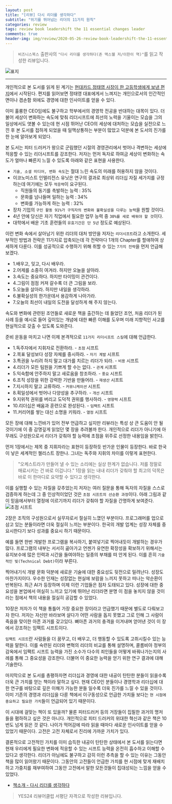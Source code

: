 ```yaml
---  
layout: post  
title: "[리뷰] 다시 리더를 생각하다"  
subtitle: "위기를 뛰어넘는 리더의 11가지 원칙"  
categories: review  
tags: review book leadershift the 11 essential changes leader
comments: true  
header-img: img/review/2020-05-26-review-book-leadershift-the-11-essential-1.png
---  
```

  
> `비즈니스북스` 출판사의 `"다시 리더를 생각하다(존 맥스웰 저/이한이 역)"`를 읽고 작성한 리뷰입니다.  

![표지](https://theorydb.github.io/assets/img/review/2020-05-26-review-book-leadershift-the-11-essential-1.png)  

---
개인적으로 본 도서를 읽게 된 계기는 [현대카드 정태영 사장이 한 고등학생에게 보낸 편지](https://blog.naver.com/businessnewsdaily/221981059923)에서 시작된다. 편지를 읽어보면 정태영 대표에게서 느껴지는 개인으로서의 인간적인 면이나 겸손함 외에도 경영에 대한 인사이트를 얻을 수 있다.

이미 훌륭한 CEO임에도 불구하고 학부에서의 경영학 전공을 반대하는 대목이 있다. 더불어 세상이 변화하는 속도에 맞춰 리더시프트에 최선의 노력을 기울이는 모습을 그의 일상에서도 엿볼 수 있는데 현 시점 뛰어난 CEO의 세상에 대처하는 모습을 실전으로 느낀 후 본 도서를 접하게 되었을 때 일맥상통하는 부분이 많았고 덕분에 본 도서의 진가를 한 눈에 알아보게 되었다.

본 도서는 피터 드러커가 왕으로 군림했던 시절의 경영관리에서 벗어나 격변하는 세상에 적응할 수 있는 리더시프트를 강조한다. 저자는 먼저 독자로 하여금 세상이 변화하는 속도가 얼마나 빠른지 느낄 수 있도록 아래와 같은 표현을 사용한다.

* `기술, 소셜 미디어, 변화 속도`는 절대 느린 속도의 미래를 허용하지 않을 것이다.
* 이코노미스트 인텔리전스 유닛은 연구의 결과로 최상위 리더십 자질 세가지를 규정하는데 여기에는 모두 `적응력`이 요구된다.
  + 직원들의 동기를 촉발하는 능력 : 35%
  + 문화를 넘나들며 일하는 능력 : 34%
  + 변화를 가능하게 하는 능력 : 32%
* 장차 기업의 `구인 활동 91%가 구직자의 변화와 불확실성을 다루는 능력`을 원할 것이다.
* 4년 안에 당신은 자기 직업에서 필요한 업무 능력 중 `30%를 새로 배워야 할 것`이다.
* 대학에서 배운 기초 훈련들의 `유효기간은 단 5년` 정도로 예상된다.

이런 변화 속에서 살아남기 위한 리더의 대처 방안을 저자는 `리더시프트`라고 소개한다. 세부적인 방법과 전략은 11가지로 압축되는데 각 전략마다 1개의 Chapter를 할애하여 상세하게 다룬다. 이를 성공적으로 수행하기 위해 취할 수 있는 `7가지 전략`을 먼저 언급해 보겠다.

* 1.배우고, 잊고, 다시 배우라.
* 2.어제를 소중히 여겨라. 하지만 오늘을 살아라.
* 3.속도는 중요하다. 하지만 타이밍이 관건이다.
* 4.그림이 점점 커져 갈수록 더 큰 그림을 보라.
* 5.오늘을 살아라. 하지만 내일을 생각하라.
* 6.불확실성의 한가운데서 용감하게 나아가라.
* 7.오늘의 최선이 내일의 도전을 달성하게 해 주지 않는다. 

속도와 변화에 관련된 조언들로 새로운 책을 출간하는 데 들었던 조언, 처음 리더가 된 사례 등을 예시로 들어 깊이있는 개념에 대한 빠른 이해를 도우며 미래 지향적인 사고를 현실적으로 갖출 수 있도록 도와준다. 

준비 운동을 마치고 나면 이제 본격적으로 `11가지 리더시프트 스킬`에 대해 언급한다.

* 1.독주자에서 지휘자로 전환하라. - `초점` 시프트
* 2.목표 달성보다 성장 자체를 중시하라. - `자기 계발` 시프트
* 3.특권을 누리려 하지 말고 대가를 치르는 리더가 되라. - `비용` 시프트
* 4.리더가 모든 팀원을 기쁘게 할 수는 없다. - `관계` 시프트
* 5.익숙함에 안주하지 말고 새로움을 창조하라. - `풍요` 시프트
* 6.조직 성장을 위한 강력한 기반을 만들어라. - `재생산` 시프트
* 7.지시하지 말고 교류하라. - `커뮤니케이션` 시프트
* 8.획일성에서 벗어나 다양성을 추구하라. - `개선` 시프트
* 9.지위적 권위를 버리고 도덕적 권위를 행사하라. - `영향력` 시프트
* 10.리더십은 배움과 훈련으로 완성된다. - `임팩트` 시프트 
* 11.커리어를 쌓는 대신 소명을 키워라. - `열정` 시프트

모든 장에 대해 느낀바가 있어 전부 언급하고 싶지만 리뷰라는 특성 상 큰 도움이 안 될 것이기에 이 중 감명깊게 읽었던 몇 장을 추려볼까 한다. 개인적으로 리더가 아니기에 아무래도 구성원으로서 리더가 갖춰야 할 능력에 초점을 위주로 선정한 내용임을 밝힌다.

먼저 1장에서는 제목 중 지휘자라는 표현이 등장하듯 반가운 인물이 등장한다. 바로 한국이 낳은 세계적인 첼리스트 장한나. 그녀는 독주와 지휘의 차이를 이렇게 표현한다.
> "오케스트라가 만들어 낼 수 있는 소리에는 실상 한계가 없습니다. 저를 정말로 매료시키는 건 바로 이겁니다."
1장을 읽는 내내 리더가 갖춰야 할 최고의 덕목은 바로 이 한마디로 요약할 수 있다고 생각한다. 

이를 실행할 수 있는 자질을 갖추었는지 저자는 여러 질문을 통해 독자의 자질을 스스로 검증하게 하는데 그 중 인상적이었던 것은 `초점 시프트의 선순환 과정`이다. 아래 그림과 같이 믿음에서부터 열정에 이르기까지 리더가 갖춰야 할 자질을 간명하게 보여준다.
![초점 시프트](https://theorydb.github.io/assets/img/review/2020-05-26-review-book-leadershift-the-11-essential-2.png)  

2장은 조직의 구성원으로서 실무자로서 절실히 느꼈던 부분이다. 프로그래머를 업으로 삼고 있는 분들이라면 더욱 절실히 느끼는 부분이다. 한국의 개발 업계는 성장 자체를 중요시한다기 보다 성과를 중요시 하기 때문이다. 

예를 들면 한번 개발한 프로그램을 복사하기, 붙여넣기로 찍어내듯이 개발하는 경우가 많다. 프로그램의 내부는 서서히 곪아가고 언젠가 유연한 확장성을 확보하기 위해서는 유지보수에 많은 인력과 시간을 들여야하는 일종의 부채를 떠 안게 된다. 이를 흔히 `기술적인 빚(Technical Debt)`이라 부른다. 

찍어내기식 개발 문화 덕분에 새로운 기술에 대한 중요성도 뒷전으로 밀려난다. 성장도 마찬가지이다. 우수한 인재는 성장없는 현실에 보람을 느끼지 못하고 떠나는 악순환이 반복된다. 최근 AI가 등장하며 이제 이런 기업들은 점차 도태되고 있다. 성장에 대한 중요성을 본업에서 여실히 느끼고 있기에 뛰어난 리더라면 분명 이 점을 놓치지 않을 것이라는 점에서 책의 내용을 절실히 공감할 수 있었다.

10장은 저자가 이 책을 통틀어 가장 중요한 장이라고 언급했기 때문에 별도로 다뤄보고자 한다. 저자는 자신만 바라보며 살다가 어떤 사람을 돕지 못했고 그로 인해 그 사람이 죽음을 맞이한 아픈 과거를 갖고있다. 뼈아픈 과거의 충격을 이겨내며 얻어낸 것이 이 장에서 강조하는 임팩트 시프트이다.

`임팩트 시프트`란 사람들을 더 꿈꾸고, 더 배우고, 더 행동할 수 있도록 고취시킬수 있는 능력을 말한다. 이를 숙련된 리더와 변혁의 리더의 비교를 통해 설명하며, 콜롬비아 정부의 감옥에서 임팩트 시프트 능력을 가진 소수가 다수의 죄인들을 어떻게 바꿔나가는지의 사례를 통해 그 중요성을 강조한다. 더불어 이 중요한 능력을 얻기 위한 연구 결과에 대해 기술한다.

마지막으로 본 도서를 총평하자면 리더십과 경영에 대한 내공이 탄탄한 분들이 읽을수록 더욱 큰 가치를 얻는 책이라 말하고 싶다. 현재 CEO인 분들이나 경영학과 리더십에 대한 연구를 바탕으로 깊은 이해가 가능한 분들 일수록 더욱 진가를 느낄 수 있을 것이다. 이미 기존의 경영과 리더십을 다룬 책에서 이구동성으로 언급한 가치들 보다는 `현 시점에 중요하고 필요한 가치`들이 언급되어 있기 때문이다. 

이 시대에 걸맞는 책이 또 있을까? 물론 피터드러커 등의 거장들이 집필한 과거의 명저들을 폄하하고 싶은 것은 아니다. 개인적으로 피터 드러커의 위대한 혁신과 같은 책은 10번도 넘게 읽은 것 같다. 나이가 먹어감에 따라 읽을 때마다 새로운 인사이트를 얻을 수 있었기 때문이다. 고전은 고전 자체로서 진리에 가까운 가치가 있다.

결론적으로 고전적인 가치를 이미 습득한 내공이 탄탄한 상태에서 본 도서를 읽는다면 현재 우리에게 필요한 변화에 적응할 수 있는 시프트 능력을 온전히 흡수하고 이해할 수 있다고 생각한다. 리더가 아님에도 불구하고 감히 이런 추측을 할 수 있는 이유는 그동안 책을 많이 읽어왔기 때문이다. 그동안의 고전들이 언급한 가치를 현 시점에 맞게 재배치하고 가중치를 재부여하여 그동안 고전에서 말한 모든것들이 집대성되는 느낌을 얻을 수 있었다. 

* [책소개 - 다시 리더를 생각하다](http://www.yes24.com/Product/Goods/90311639?scode=032&OzSrank=1)


> YES24 리뷰어클럽 서평단 자격으로 작성한 리뷰입니다.



